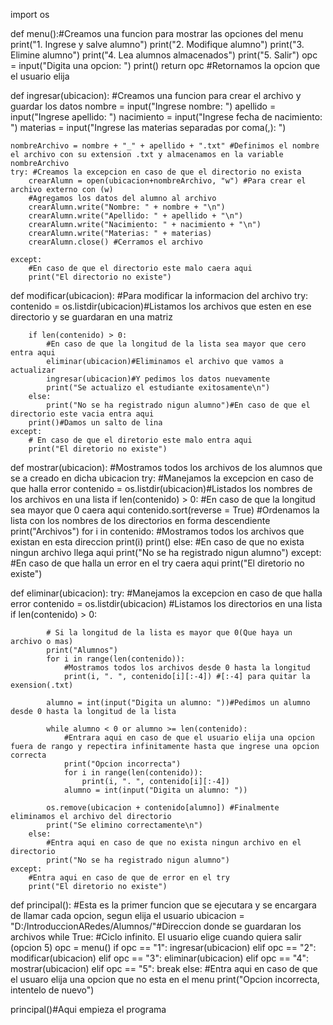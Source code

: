 import os

def menu():#Creamos una funcion para mostrar las opciones del menu
    print("1. Ingrese y salve alumno")
    print("2. Modifique alumno")
    print("3. Elimine alumno")
    print("4. Lea alumnos almacenados")
    print("5. Salir")
    opc = input("Digita una opcion: ")
    print()
    return opc #Retornamos la opcion que el usuario elija

def ingresar(ubicacion): #Creamos una funcion para crear el archivo y guardar los datos
    nombre = input("Ingrese nombre: ")
    apellido = input("Ingrese apellido: ")
    nacimiento = input("Ingrese fecha de nacimiento: ")
    materias = input("Ingrese las materias separadas por coma(,): ")


    nombreArchivo = nombre + "_" + apellido + ".txt" #Definimos el nombre el archivo con su extension .txt y almacenamos en la variable nombreArchivo
    try: #Creamos la excepcion en caso de que el directorio no exista
        crearAlumn = open(ubicacion+nombreArchivo, "w") #Para crear el archivo externo con (w)
        #Agregamos los datos del alumno al archivo
        crearAlumn.write("Nombre: " + nombre + "\n")
        crearAlumn.write("Apellido: " + apellido + "\n")
        crearAlumn.write("Nacimiento: " + nacimiento + "\n")
        crearAlumn.write("Materias: " + materias)
        crearAlumn.close() #Cerramos el archivo

    except:
        #En caso de que el directorio este malo caera aqui
        print("El directorio no existe")


def modificar(ubicacion): #Para modificar la informacion del archivo
    try:
        contenido = os.listdir(ubicacion)#Listamos los archivos que esten en ese directorio y se guardaran en una matriz

        if len(contenido) > 0:
            #En caso de que la longitud de la lista sea mayor que cero entra aqui
            eliminar(ubicacion)#Eliminamos el archivo que vamos a actualizar
            ingresar(ubicacion)#Y pedimos los datos nuevamente
            print("Se actualizo el estudiante exitosamente\n")
        else:
            print("No se ha registrado nigun alumno")#En caso de que el directorio este vacia entra aqui
        print()#Damos un salto de lina
    except:
        # En caso de que el diretorio este malo entra aqui
        print("El diretorio no existe")

def mostrar(ubicacion): #Mostramos todos los archivos de los alumnos que se a creado en dicha ubicacion
    try:
        #Manejamos la excepcion en caso de que halla error
        contenido = os.listdir(ubicacion)#Listados los nombres de los archivos en una lista
        if len(contenido) > 0:
            #En caso de que la longitud sea mayor que 0 caera aqui
           contenido.sort(reverse = True) #Ordenamos la lista con los nombres de los directorios en forma descendiente
           print("Archivos")
           for i in contenido:
               #Mostramos todos los archivos que existan en esta direccion
               print(i)
           print()
        else:
            #En caso de que no exista ningun archivo llega aqui
            print("No se ha registrado nigun alumno")
    except:
        #En caso de que halla un error en el try caera aqui
        print("El diretorio no existe")


def eliminar(ubicacion):
    try:
        #Manejamos la excepcion en caso de que halla error
        contenido = os.listdir(ubicacion) #Listamos los directorios en una lista
        if len(contenido) > 0:

            # Si la longitud de la lista es mayor que 0(Que haya un archivo o mas)
            print("Alumnos")
            for i in range(len(contenido)):
                #Mostramos todos los archivos desde 0 hasta la longitud
                print(i, ". ", contenido[i][:-4]) #[:-4] para quitar la exension(.txt)

            alumno = int(input("Digita un alumno: "))#Pedimos un alumno desde 0 hasta la longitud de la lista

            while alumno < 0 or alumno >= len(contenido):
                #Entrara aqui en caso de que el usuario elija una opcion fuera de rango y repectira infinitamente hasta que ingrese una opcion correcta
                print("Opcion incorrecta")
                for i in range(len(contenido)):
                    print(i, ". ", contenido[i][:-4])
                alumno = int(input("Digita un alumno: "))

            os.remove(ubicacion + contenido[alumno]) #Finalmente eliminamos el archivo del directorio
            print("Se elimino correctamente\n")
        else:
            #Entra aqui en caso de que no exista ningun archivo en el directorio
            print("No se ha registrado nigun alumno")
    except:
        #Entra aqui en caso de que de error en el try
        print("El diretorio no existe")

def principal():
    #Esta es la primer funcion que se ejecutara y se encargara de llamar cada opcion, segun elija el usuario
    ubicacion = "D:/IntroduccionARedes/Alumnos/"#Direccion donde se guardaran los archivos
    while True:
        #Ciclo infinito. El usuario elige cuando quiera salir (opcion 5)
        opc = menu()
        if opc == "1":
            ingresar(ubicacion)
        elif opc == "2":
            modificar(ubicacion)
        elif opc == "3":
            eliminar(ubicacion)
        elif opc == "4":
            mostrar(ubicacion)
        elif opc == "5":
            break
        else:
            #Entra aqui en caso de que el usuaro elija una opcion que no esta en el menu
            print("Opcion incorrecta, intentelo de nuevo")

principal()#Aqui empieza el programa


